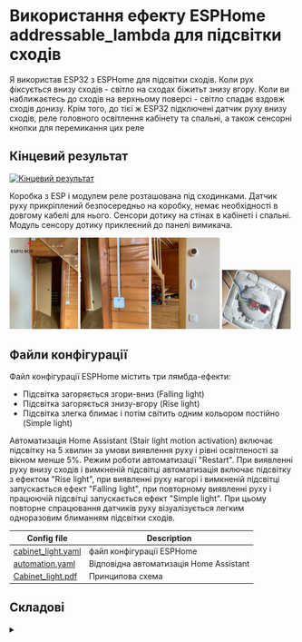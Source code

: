 # Використання ефекту ESPHome addressable_lambda для підсвітки сходів
Я використав ESP32 з ESPHome для підсвітки сходів. Коли рух фіксується внизу сходів - світло на сходах біжитьт знизу вгору. 
Коли ви наближаєтесь до сходів на верхньому поверсі - світло спадає вздовж сходів донизу. 
Крім того, до тієї ж ESP32 підключені датчик руху внизу сходів, реле головного освітлення кабінету та спальні, а також сенсорні кнопки для перемикання
цих реле

## Кінцевий результат

[![Кінцевий результат](https://youtu.be/obBydwlSV4Y/0.jpg)](https://youtu.be/obBydwlSV4Y)

Коробка з ESP і модулем реле розташована під сходинками. Датчик руху прикріплений безпосередньо на коробку, немає
необхідності в довгому кабелі для нього. Сенсори дотику на стінах в кабінеті і спальні. Модуль сенсору дотику приклеєний
до панелі вимикача.

<img src="https://github.com/AndreiRadchenko/ESPHome/blob/main/addressable_lambda/images/esp_box_and_pir.jpg" width="24%"></img> <img src="https://github.com/AndreiRadchenko/ESPHome/blob/main/addressable_lambda/images/cabinet_touch_sensor.jpg" width="24%"></img> <img src="https://github.com/AndreiRadchenko/ESPHome/blob/main/addressable_lambda/images/bedroom_touch_sensor.jpg" width="24%"></img> <img src="https://github.com/AndreiRadchenko/ESPHome/blob/main/addressable_lambda/images/touch_sensor.jpg" width="24%"></img> 

## Файли конфігурації

Файл конфігурації ESPHome містить три лямбда-ефекти:
 - Підсвітка загоряється згори-вниз (Falling light)
 - Підсвітка загоряється знизу-вгору (Rise light)
 - Підсвітка злегка блимає і потім світить одним кольором постійно (Simple light)

Автоматизація Home Assistant (Stair light motion activation) включає підсвітку на 5 хвилин за умови виявлення руху і рівні освітленості за вікном менше
5%. Режим роботи автоматизації "Restart". При виявленні руху внизу сходів і вимкненій підсвітці автоматизація включає підсвітку з ефектом "Rise light", 
при виявленні руху нагорі і вимкненій підсвітці запускається ефект "Falling light", при повторному виявленні руху і працюючій підсвітці запускається
ефект "Simple light". При цьому повторне спрацювання датчиків руху візуалізується легким одноразовим блиманням підсвітки сходів.

Config file            |  Description
-------------------------|-------------------------
[cabinet_light.yaml](https://github.com/AndreiRadchenko/ESPHome/blob/main/addressable_lambda/cabinet-light.yaml) | файл конфігурації ESPHome            
[automation.yaml](https://github.com/AndreiRadchenko/ESPHome/blob/main/addressable_lambda/automation.yaml)  |  Відповідна автоматизація Home Assistant
[Cabinet_light.pdf](https://github.com/AndreiRadchenko/ESPHome/blob/main/addressable_lambda/Cabinet_light.pdf) | Принципова схема 

## Складові
<details><summary> </summary>

Плата ESP сенсори та інші складові проекту.

Parts           |  Description
-------------------------|-------------------------
![](https://user-images.githubusercontent.com/25689113/148658704-cd28fc58-16d5-4422-8831-bf5fc5abab7b.png) | ESP32 dev board pinout
![](https://user-images.githubusercontent.com/25689113/148826076-460cdcab-3112-4e65-b259-8a7a57372665.jpg) |  [Level converter](https://aliexpress.ru/item/4000039891923.html?gclid=CjwKCAiAz--OBhBIEiwAG1rIOt__LgE36QTgDeKzNgaGONAvyxLjPSalt-yexpLlaA8PR2bWy9AKTRoCyQIQAvD_BwE&sku_id=10000000088879366) 
![](https://user-images.githubusercontent.com/25689113/148741979-414e8d72-1d6c-4208-8d25-7135871d9eea.jpg) |  [WS2812B Individually Addressable LED Strip Light](https://smartlight.me/adressable-led-strips/adressable-led-strip-ws2812b-60led)
![](https://user-images.githubusercontent.com/25689113/148736478-b5593292-0e4d-4a8c-9f08-a343146ac247.jpg)  |  HC-SR501 motion sensor
![](https://user-images.githubusercontent.com/25689113/148739631-f663c8cd-52f4-4e50-a663-18b300b02349.jpg) |  [Sonoff motion (PIR) Sonoff SNZB-03](https://smartlight.me/smart-home-devices/zigbee-devices/pir_sensor_sonoff_snzb-03)
![](https://user-images.githubusercontent.com/25689113/149129754-0d334b7b-dcc0-420d-accf-fdd66ff94ff3.jpg) |  [Touch sensor module](https://aliexpress.ru/item/32909139021.html?item_id=32909139021&sku_id=12000024137132005&spm=a2g2w.productlist.0.0.5a054d39zrLfWk)
![](https://user-images.githubusercontent.com/25689113/149130578-cac60d1a-9aa1-45f1-a618-33e2c692a7a6.jpg) |  [Relay 2 chanel module](https://aliexpress.ru/item/33038634587.html?item_id=33038634587&sku_id=67329513676&spm=a2g2w.productlist.0.0.4d5ff55dhoQIV2)

</details>
